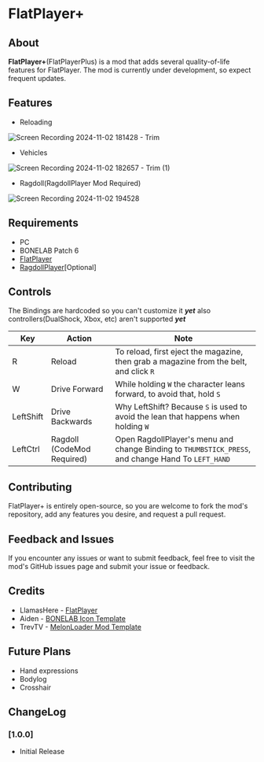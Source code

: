 # FlatPlayer+

## About
**FlatPlayer+**(FlatPlayerPlus) is a mod that adds several quality-of-life features for FlatPlayer.
The mod is currently under development, so expect frequent updates.

## Features
* Reloading

![Screen Recording 2024-11-02 181428 - Trim](https://github.com/user-attachments/assets/4279c76c-97d0-4a58-a522-c1f04e8ee951)

* Vehicles

![Screen Recording 2024-11-02 182657 - Trim (1)](https://github.com/user-attachments/assets/ef8d0e6b-53a7-43b1-b007-89c2c1c6ffb2)


* Ragdoll(RagdollPlayer Mod Required)

![Screen Recording 2024-11-02 194528](https://github.com/user-attachments/assets/4083e0ca-c864-489f-9388-854bbb89bc67)


  
##  Requirements
* PC
* BONELAB Patch 6
* [FlatPlayer](https://thunderstore.io/c/bonelab/p/LlamasHere/FlatPlayer/)
* [RagdollPlayer](https://thunderstore.io/c/bonelab/p/Lakatrazz/Ragdoll_Player/)[Optional]
 
 ## Controls
 The Bindings are hardcoded so you can't customize it ***yet***
 also controllers(DualShock, Xbox, etc) aren't supported ***yet***


| Key      | Action | Note|
| ----| ---- |----|
| R| Reload| To reload, first eject the magazine, then grab a magazine from the belt, and click `R` |
| W| Drive Forward | While holding `W` the character leans forward, to avoid that, hold `S` |
| LeftShift| Drive Backwards| Why LeftShift? Because `S` is used to avoid the lean that happens when holding `W` 
|LeftCtrl|Ragdoll (CodeMod Required)| Open RagdollPlayer's menu and change Binding to `THUMBSTICK_PRESS`, and change Hand To `LEFT_HAND`
 
## Contributing
FlatPlayer+ is entirely open-source, so you are welcome to fork the mod's repository, add any features you desire, and request a pull request.

## Feedback and Issues
If you encounter any issues or want to submit feedback, feel free to visit the mod's GitHub issues page and submit your issue or feedback.

## Credits
* LlamasHere - [FlatPlayer](https://thunderstore.io/c/bonelab/p/LlamasHere/FlatPlayer/)
* Aiden - [BONELAB Icon Template](https://www.figma.com/community/file/1218386424917309834)
* TrevTV - [MelonLoader Mod Template](https://github.com/TrevTV/MelonLoader.VSWizard)

## Future Plans
* Hand expressions
* Bodylog
* Crosshair


## ChangeLog

### [1.0.0]
* Initial Release
